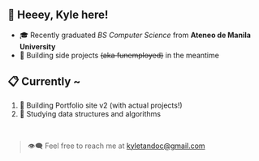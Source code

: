 ## 👋 Heeey, Kyle here! 

- 🎓 Recently graduated _BS Computer Science_ from **Ateneo de Manila University**
- 🤖 Building side projects ~~(aka funemployed)~~ in the meantime

## 📋 Currently ~
1. 💭 Building Portfolio site v2 (with actual projects!)
2. 🧠 Studying data structures and algorithms 

<br/>

> 👁‍🗨 Feel free to reach me at kyletandoc@gmail.com


<!--
**Kaiyulul/Kaiyulul** is a ✨ _special_ ✨ repository because its `README.md` (this file) appears on your GitHub profile.

Here are some ideas to get you started:

- 🔭 I’m currently working on ...
- 🌱 I’m currently learning ...
- 👯 I’m looking to collaborate on ...
- 🤔 I’m looking for help with ...
- 💬 Ask me about ...
- 📫 How to reach me: ...
- 😄 Pronouns: ...
- ⚡ Fun fact: ...
-->
